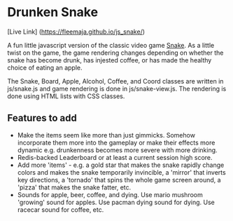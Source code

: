# Drunken Snake
[Live Link]
(https://fleemaja.github.io/js_snake/)


A fun little javascript version of the classic video game [Snake](http://en.wikipedia.org/wiki/Snake_(video_game)). As a little twist on the game, the game rendering changes depending on whether the snake has become drunk, has injested coffee, or has made the healthy choice of eating an apple.

The Snake, Board, Apple, Alcohol, Coffee, and Coord classes are written in js/snake.js and game rendering is done in js/snake-view.js. The rendering is done using HTML lists with CSS classes.


## Features to add
+ Make the items seem like more than just gimmicks. Somehow incorporate them more into the gameplay or make their effects more dynamic e.g. drunkenness becomes more severe with more drinking.
+ Redis-backed Leaderboard or at least a current session high score.
+ Add more 'items' - e.g. a gold star that makes the snake rapidly change colors and makes the snake temporarily invincible, a 'mirror' that inverts key directions, a 'tornado' that spins the whole game screen around, a 'pizza' that makes the snake fatter, etc.
+ Sounds for apple, beer, coffee, and dying. Use mario mushroom 'growing' sound for apples. Use pacman dying sound for dying. Use racecar sound for coffee, etc.
